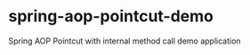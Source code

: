 spring-aop-pointcut-demo
========================

Spring AOP Pointcut with internal method call demo application